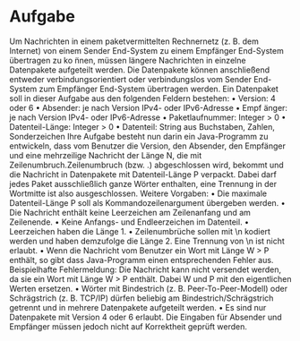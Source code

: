 # Aufgabe
Um Nachrichten in einem paketvermittelten Rechnernetz (z. B. dem Internet) von einem Sender End-System zu einem Empfänger End-System übertragen zu ko ̈nnen, müssen längere Nachrichten in einzelne Datenpakete aufgeteilt werden. Die Datenpakete können anschließend entweder verbindungsorientiert oder verbindungslos vom Sender End-System zum Empfänger End-System übertragen werden.
Ein Datenpaket soll in dieser Aufgabe aus den folgenden Feldern bestehen: • Version: 4 oder 6
• Absender: je nach Version IPv4- oder IPv6-Adresse
• Empf ̈anger: je nach Version IPv4- oder IPv6-Adresse
• Paketlaufnummer: Integer > 0
• Datenteil-Länge: Integer > 0
• Datenteil: String aus Buchstaben, Zahlen, Sonderzeichen
Ihre Aufgabe besteht nun darin ein Java-Programm zu entwickeln, dass vom Benutzer die Version, den Absender, den Empfänger und eine mehrzeilige Nachricht der Länge N, die mit Zeilenumbruch.Zeilenumbruch (bzw. <CR><LF>.<CR><LF>) abgeschlossen wird, bekommt und die Nachricht in Datenpakete mit Datenteil-Länge P verpackt. Dabei darf jedes Paket ausschließlich ganze Wörter enthalten, eine Trennung in der Wortmitte ist also ausgeschlossen.
Weitere Vorgaben:
• Die maximale Datenteil-Länge P soll als Kommandozeilenargument übergeben werden.
• Die Nachricht enthält keine Leerzeichen am Zeilenanfang und am Zeilenende. • Keine Anfangs- und Endleerzeichen im Datenteil.
• Leerzeichen haben die Länge 1.
• Zeilenumbrüche sollen mit \n kodiert werden und haben demzufolge die Länge 2. Eine Trennung von \n ist nicht erlaubt.
• Wenn die Nachricht vom Benutzer ein Wort mit Länge W > P enthält, so gibt dass Java-Programm einen entsprechenden Fehler aus. Beispielhafte Fehlermeldung: Die Nachricht kann nicht versendet werden, da sie ein Wort mit Länge W > P enthält. Dabei W und P mit den eigentlichen Werten ersetzen.
• Wörter mit Bindestrich (z. B. Peer-To-Peer-Modell) oder Schrägstrich (z. B. TCP/IP) dürfen beliebig am Bindestrich/Schrägstrich getrennt und in mehrere Datenpakete aufgeteilt werden.
• Es sind nur Datenpakete mit Version 4 oder 6 erlaubt. Die Eingaben für Absender und Empfänger müssen jedoch nicht auf Korrektheit geprüft werden.
